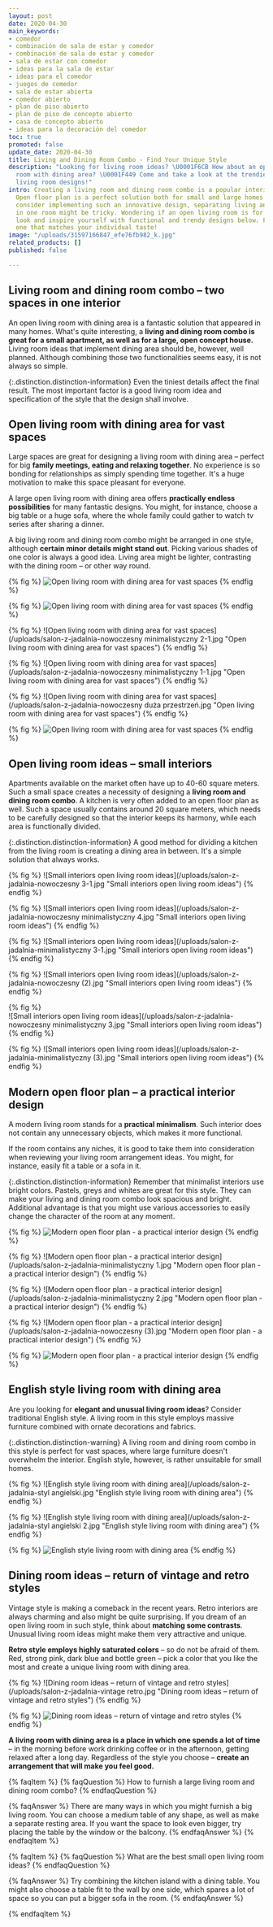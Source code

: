 ```yaml
---
layout: post
date: 2020-04-30
main_keywords:
- comedor
- combinación de sala de estar y comedor
- combinación de sala de estar y comedor
- sala de estar con comedor
- ideas para la sala de estar
- ideas para el comedor
- juegos de comedor
- sala de estar abierta
- comedor abierto
- plan de piso abierto
- plan de piso de concepto abierto
- casa de concepto abierto
- ideas para la decoración del comedor
toc: true
promoted: false
update_date: 2020-04-30
title: Living and Dining Room Combo - Find Your Unique Style
description: "Looking for living room ideas? \U0001F6CB️ How about an open living
  room with dining area? \U0001F449 Come and take a look at the trendiest dining and
  living room designs!"
intro: Creating a living room and dining room combo is a popular interior design.
  Open floor plan is a perfect solution both for small and large homes. While many
  consider implementing such an innovative design, separating living and dining area
  in one room might be tricky. Wondering if an open living room is for you? Take a
  look and inspire yourself with functional and trendy designs below. Find a perfect
  one that matches your individual taste!
image: "/uploads/31597166847_efe76fb982_k.jpg"
related_products: []
published: false

---
```

## Living room and dining room combo – two spaces in one interior

An open living room with dining area is a fantastic solution that appeared in many homes. What's quite interesting, a **living and dining room combo is great for a small apartment, as well as for a large, open concept house.** Living room ideas that implement dining area should be, however, well planned. Although combining those two functionalities seems easy, it is not always so simple.

{:.distinction.distinction-information}
Even the tiniest details affect the final result. The most important factor is a good living room idea and specification of the style that the design shall involve.

## Open living room with dining area for vast spaces

Large spaces are great for designing a living room with dining area – perfect for big **family meetings, eating and relaxing together**. No experience is so bonding for relationships as simply spending time together. It's a huge motivation to make this space pleasant for everyone.

A large open living room with dining area offers **practically endless possibilities** for many fantastic designs. You might, for instance, choose a big table or a huge sofa, where the whole family could gather to watch tv series after sharing a dinner.

A big living room and dining room combo might be arranged in one style, although **certain minor details might stand out**. Picking various shades of one color is always a good idea. Living area might be lighter, contrasting with the dining room – or other way round.

{% fig %}
![Open living room with dining area for vast spaces](/uploads/salon-z-jadalnia-duza-przestrzen-2-1.jpg "Open living room with dining area for vast spaces")
{% endfig %}

{% fig %}
![Open living room with dining area for vast spaces](/uploads/salon-z-jadalnia-duza-przestrzen-1.jpg "Open living room with dining area for vast spaces")
{% endfig %}

{% fig %}
![Open living room with dining area for vast spaces](/uploads/salon-z-jadalnia-nowoczesny minimalistyczny 2-1.jpg "Open living room with dining area for vast spaces")
{% endfig %}

{% fig %}
![Open living room with dining area for vast spaces](/uploads/salon-z-jadalnia-nowoczesny minimalistyczny 1-1.jpg "Open living room with dining area for vast spaces")
{% endfig %}

{% fig %}
![Open living room with dining area for vast spaces](/uploads/salon-z-jadalnia-nowoczesny duża przestrzeń.jpg "Open living room with dining area for vast spaces")
{% endfig %}

{% fig %}
![Open living room with dining area for vast spaces](/uploads/salon-z-jadalnia-minimalistyczny.jpg "Open living room with dining area for vast spaces")
{% endfig %}

## Open living room ideas – small interiors

Apartments available on the market often have up to 40-60 square meters. Such a small space creates a necessity of designing a **living room and dining room combo**. A kitchen is very often added to an open floor plan as well. Such a space usually contains around 20 square meters, which needs to be carefully designed so that the interior keeps its harmony, while each area is functionally divided.

{:.distinction.distinction-information}
A good method for dividing a kitchen from the living room is creating a dining area in between. It's a simple solution that always works.

{% fig %}
![Small interiors open living room ideas](/uploads/salon-z-jadalnia-nowoczesny 3-1.jpg "Small interiors open living room ideas")
{% endfig %}

{% fig %}
![Small interiors open living room ideas](/uploads/salon-z-jadalnia-nowoczesny minimalistyczny 4.jpg "Small interiors open living room ideas")
{% endfig %}

{% fig %}
![Small interiors open living room ideas](/uploads/salon-z-jadalnia-minimalistyczny 3-1.jpg "Small interiors open living room ideas")
{% endfig %}

{% fig %}
![Small interiors open living room ideas](/uploads/salon-z-jadalnia-nowoczesny (2).jpg "Small interiors open living room ideas")
{% endfig %}

{% fig %}  
![Small interiors open living room ideas](/uploads/salon-z-jadalnia-nowoczesny minimalistyczny 3.jpg "Small interiors open living room ideas")
{% endfig %}

{% fig %}
![Small interiors open living room ideas](/uploads/salon-z-jadalnia-minimalistyczny (3).jpg "Small interiors open living room ideas")
{% endfig %}

## Modern open floor plan – a practical interior design

A modern living room stands for a **practical minimalism**. Such interior does not contain any unnecessary objects, which makes it more functional.

If the room contains any niches, it is good to take them into consideration when reviewing your living room arrangement ideas. You might, for instance, easily fit a table or a sofa in it.

{:.distinction.distinction-information}
Remember that minimalist interiors use bright colors. Pastels, greys and whites are great for this style. They can make your living and dining room combo look spacious and bright. Additional advantage is that you might use various accessories to easily change the character of the room at any moment.

{% fig %}
![Modern open floor plan - a practical interior design](/uploads/salon-z-jadalnia-nowoczesny.jpg "Modern open floor plan - a practical interior design")
{% endfig %}

{% fig %}
![Modern open floor plan - a practical interior design](/uploads/salon-z-jadalnia-minimalistyczny 1.jpg "Modern open floor plan - a practical interior design")
{% endfig %}

{% fig %}
![Modern open floor plan - a practical interior design](/uploads/salon-z-jadalnia-minimalistyczny 2.jpg "Modern open floor plan - a practical interior design")
{% endfig %}

{% fig %}
![Modern open floor plan - a practical interior design](/uploads/salon-z-jadalnia-nowoczesny (3).jpg "Modern open floor plan - a practical interior design")
{% endfig %}

{% fig %}
![Modern open floor plan - a practical interior design](/uploads/32707286918_c2aec8ddf8_c.jpg "Modern open floor plan - a practical interior design")
{% endfig %}

## English style living room with dining area

Are you looking for **elegant and unusual living room ideas**? Consider traditional English style. A living room in this style employs massive furniture combined with ornate decorations and fabrics.

{:.distinction.distinction-warning}
A living room and dining room combo in this style is perfect for vast spaces, where large furniture doesn't overwhelm the interior. English style, however, is rather unsuitable for small homes.

{% fig %}
![English style living room with dining area](/uploads/salon-z-jadalnia-styl angielski.jpg "English style living room with dining area")
{% endfig %}

{% fig %}
![English style living room with dining area](/uploads/salon-z-jadalnia-styl angielski 2.jpg "English style living room with dining area")
{% endfig %}

{% fig %}
![English style living room with dining area](/uploads/salon-z-jadalnia-styl-angielski-1.jpg "English style living room with dining area")
{% endfig %}

## Dining room ideas – return of vintage and retro styles

Vintage style is making a comeback in the recent years. Retro interiors are always charming and also might be quite surprising. If you dream of an open living room in such style, think about **matching some contrasts**. Unusual living room ideas might make them very attractive and unique.

**Retro style employs highly saturated colors** – so do not be afraid of them. Red, strong pink, dark blue and bottle green – pick a color that you like the most and create a unique living room with dining area.

{% fig %}
![Dining room ideas – return of vintage and retro styles](/uploads/salon-z-jadalnia-vintage retro.jpg "Dining room ideas – return of vintage and retro styles")
{% endfig %}

{% fig %}
![Dining room ideas – return of vintage and retro styles](/uploads/salon-z-jadalnia-vintage-retro-1.jpg "Dining room ideas – return of vintage and retro styles")
{% endfig %}

**A living room with dining area is a place in which one spends a lot of time** – in the morning before work drinking coffee or in the afternoon, getting relaxed after a long day. Regardless of the style you choose – **create an arrangement that will make you feel good.**

{% faqItem %}
{% faqQuestion %}
How to furnish a large living room and dining room combo?
{% endfaqQuestion %}

{% faqAnswer %}
There are many ways in which you might furnish a big living room. You can choose a medium table of any shape, as well as make a separate resting area. If you want the space to look even bigger, try placing the table by the window or the balcony.
{% endfaqAnswer %}
{% endfaqItem %}

{% faqItem %}
{% faqQuestion %}
What are the best small open living room ideas?
{% endfaqQuestion %}

{% faqAnswer %}
Try combining the kitchen island with a dining table. You might also choose a table fit to the wall by one side, which spares a lot of space so you can put a bigger sofa in the room.
{% endfaqAnswer %}

{% endfaqItem %}